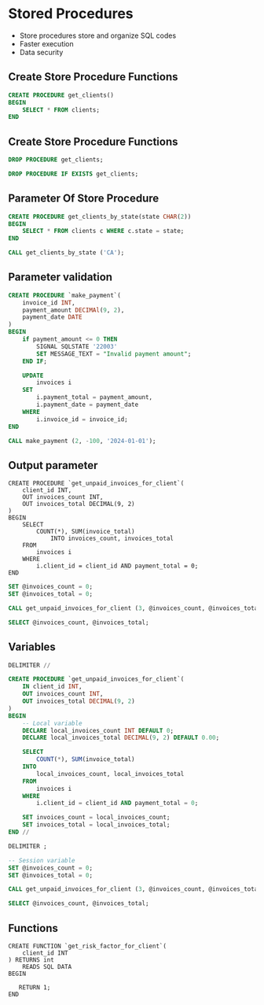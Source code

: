 # Stored Procedures

- Store procedures store and organize SQL codes
- Faster execution
- Data security

## Create Store Procedure Functions

```sql
CREATE PROCEDURE get_clients()
BEGIN
	SELECT * FROM clients;
END
```

## Create Store Procedure Functions

```sql
DROP PROCEDURE get_clients;
```

```sql
DROP PROCEDURE IF EXISTS get_clients;
```

## Parameter Of Store Procedure

```sql
CREATE PROCEDURE get_clients_by_state(state CHAR(2))
BEGIN
	SELECT * FROM clients c WHERE c.state = state;
END
```

```sql
CALL get_clients_by_state ('CA');
```

## Parameter validation

```sql
CREATE PROCEDURE `make_payment`(
	invoice_id INT,
	payment_amount DECIMAl(9, 2),
	payment_date DATE
)
BEGIN
	if payment_amount <= 0 THEN 
		SIGNAL SQLSTATE '22003' 
		SET MESSAGE_TEXT = "Invalid payment amount";
	END IF;

	UPDATE 
		invoices i
	SET 
		i.payment_total = payment_amount,
		i.payment_date = payment_date
	WHERE 
		i.invoice_id = invoice_id;
END
```

```sql
CALL make_payment (2, -100, '2024-01-01');
```

## Output parameter

```
CREATE PROCEDURE `get_unpaid_invoices_for_client`(
	client_id INT,
	OUT invoices_count INT,
	OUT invoices_total DECIMAL(9, 2)
)
BEGIN 
	SELECT 
		COUNT(*), SUM(invoice_total) 
			INTO invoices_count, invoices_total
	FROM 
		invoices i
	WHERE 
		i.client_id = client_id AND payment_total = 0;
END
```

```sql
SET @invoices_count = 0;
SET @invoices_total = 0;

CALL get_unpaid_invoices_for_client (3, @invoices_count, @invoices_total);

SELECT @invoices_count, @invoices_total;
```

## Variables

```sql
DELIMITER //

CREATE PROCEDURE `get_unpaid_invoices_for_client`(
    IN client_id INT,
    OUT invoices_count INT,
    OUT invoices_total DECIMAL(9, 2)
)
BEGIN
    -- Local variable
    DECLARE local_invoices_count INT DEFAULT 0;
    DECLARE local_invoices_total DECIMAL(9, 2) DEFAULT 0.00;

    SELECT 
        COUNT(*), SUM(invoice_total)
    INTO 
        local_invoices_count, local_invoices_total
    FROM 
        invoices i
    WHERE 
        i.client_id = client_id AND payment_total = 0;

    SET invoices_count = local_invoices_count;
    SET invoices_total = local_invoices_total;
END //

DELIMITER ;
```

```sql
-- Session variable
SET @invoices_count = 0;
SET @invoices_total = 0;

CALL get_unpaid_invoices_for_client (3, @invoices_count, @invoices_total);

SELECT @invoices_count, @invoices_total;
```

## Functions

```
CREATE FUNCTION `get_risk_factor_for_client`(
	client_id INT
) RETURNS int
    READS SQL DATA
BEGIN

   RETURN 1; 
END
```
